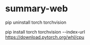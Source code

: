 # summary-web

pip uninstall torch torchvision

pip install torch torchvision --index-url https://download.pytorch.org/whl/cpu